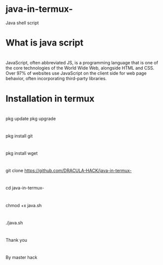 # java-in-termux-
Java shell script

# What is java script

#

JavaScript, often abbreviated JS, is a programming language that is one of the core technologies of the World Wide Web, alongside HTML and CSS. Over 97% of websites use JavaScript on the client side for web page behavior, often incorporating third-party libraries.

#

# Installation in termux
#

pkg update
pkg upgrade

#


pkg install git

#

pkg install wget

#

git clone https://github.com/DRACULA-HACK/java-in-termux-

#


cd java-in-termux-


#


chmod +x java.sh


#


./java.sh


#

#
Thank you

#
By master hack
#
#
